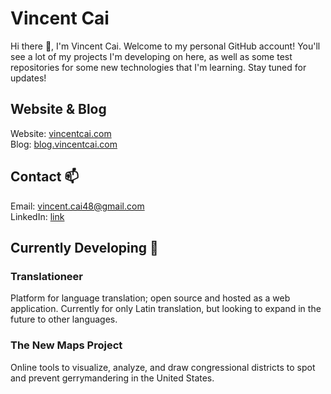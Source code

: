 <!--### Hi there 👋-->

# Vincent Cai

Hi there 👋, I'm Vincent Cai. Welcome to my personal GitHub account! You'll see a lot of my projects I'm developing on here, as well as some test repositories for some new technologies that I'm learning. Stay tuned for updates!

## Website & Blog
Website: [vincentcai.com](https://vincentcai.com/)  
Blog: [blog.vincentcai.com](https://blog.vincentcai.com/)

## Contact 📫
Email: vincent.cai48@gmail.com  
LinkedIn: [link](https://www.linkedin.com/in/vincent-cai-2899401b3/)

## Currently Developing 🔭 

### Translationeer 
Platform for language translation; open source and hosted as a web application. Currently for only Latin translation, but looking to expand in the future to other languages.

### The New Maps Project 
Online tools to visualize, analyze, and draw congressional districts to spot and prevent gerrymandering in the United States. 

<!--
**vincentcai48/vincentcai48** is a ✨ _special_ ✨ repository because its `README.md` (this file) appears on your GitHub profile.

Here are some ideas to get you started:

- 🔭 I’m currently working on ...
- 🌱 I’m currently learning ...
- 👯 I’m looking to collaborate on ...
- 🤔 I’m looking for help with ...
- 💬 Ask me about ...
- 📫 How to reach me: ...
- 😄 Pronouns: ...
- ⚡ Fun fact: ...
-->
